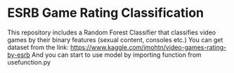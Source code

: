# ESRB Game Rating Classification

This repository includes a Random Forest Classifier that classifies video games by their binary features (sexual content, consoles etc.)
You can get dataset from the link: https://www.kaggle.com/imohtn/video-games-rating-by-esrb
And you can start to use model by importing function from usefunction.py


